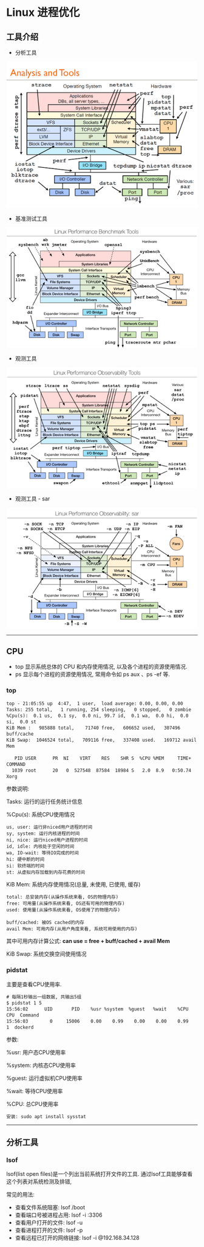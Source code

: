 # Linux 进程优化

## 工具介绍

- 分析工具

![image](resource/analysis_tools.png)


- 基准测试工具
 
![image](resource/bechmark_tools.png)


- 观测工具

![image](resource/observation_tools.png)


- 观测工具 - sar

![image](resource/observation_sar.png)


---


## CPU

- top 显示系统总体的 CPU 和内存使用情况, 以及各个进程的资源使用情况.
- ps 显示每个进程的资源使用情况, 常用命令如 ps aux 、ps -ef 等.

### top

```
top - 21:05:55 up  4:47,  1 user,  load average: 0.00, 0.00, 0.00
Tasks: 255 total,   1 running, 254 sleeping,   0 stopped,   0 zombie
%Cpu(s):  0.1 us,  0.1 sy,  0.0 ni, 99.7 id,  0.1 wa,  0.0 hi,  0.0 si,  0.0 st
KiB Mem :   985888 total,    71740 free,   606652 used,   307496 buff/cache
KiB Swap:  1046524 total,   709116 free,   337408 used.   169712 avail Mem 

   PID USER      PR  NI    VIRT    RES    SHR S  %CPU %MEM     TIME+ COMMAND                                                                                                                                 
  1039 root      20   0  527548  87584  18984 S   2.0  8.9   0:50.74 Xorg    
```

参数说明:

Tasks: 运行的运行任务统计信息

%Cpu(s): 系统CPU使用情况
```
us, user: 运行非niced用户进程的时间
sy, system: 运行内核进程的时间
ni, nice: 运行niced用户进程的时间
id, idle: 内核处于空闲的时间
wa, IO-wait: 等待IO完成的时间
hi: 硬中断的时间
si: 软终端的时间
st: 从虚拟内存加载到内存花费的时间
```

KiB Mem: 系统内存使用情况(总量, 未使用, 已使用, 缓存)
```
total: 总安装内存(从操作系统来看, OS的物理内存)
free: 可用量(从操作系统来看, OS还有可用的物理内存)
used: 使用量(从操作系统来看, OS使用了的物理内存)

buff/cached: 被OS cached的内存
avail Mem: 可用内存(从用户角度来看, 系统可用使用的内存)
```

其中可用内存计算公式: **can use = free + buff/cached + avail Mem**

KiB Swap: 系统交换空间使用情况


### pidstat

主要是查看CPU使用率.

```
# 每隔1秒输出一组数据, 共输出5组
$ pidstat 1 5
15:56:02      UID       PID    %usr %system  %guest   %wait    %CPU   CPU  Command
15:56:03        0     15006    0.00    0.99    0.00    0.00    0.99     1  dockerd
```

参数:

%usr: 用户态CPU使用率
 
%system: 内核态CPU使用率

%guest: 运行虚拟机CPU使用率

%wait: 等待CPU使用率

%CPU: 总CPU使用率

```
安装: sudo apt install sysstat
```

---


## 分析工具

### lsof

lsof(list open files)是一个列出当前系统打开文件的工具. 通过lsof工具能够查看这个列表对系统检测及排错,

常见的用法:

- 查看文件系统阻塞: lsof /boot
- 查看端口号被进程占用: lsof -i :3306
- 查看用户打开的文件: lsof -u <username>
- 查看进程打开的文件: lsof -p <pid>
- 查看远程已打开的网络链接: lsof -i @192.168.34.128
